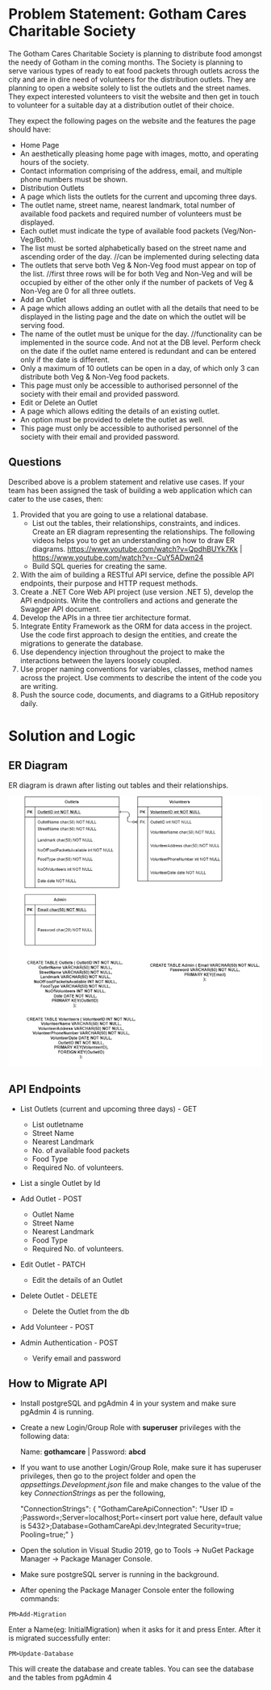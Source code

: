 # Problem Statement: Gotham Cares Charitable Society


The Gotham Cares Charitable Society is planning to distribute food amongst the needy of Gotham in the coming months. The Society is planning to serve various types of ready to eat food packets through outlets across the city and are in dire need of volunteers for the distribution outlets.
They are planning to open a website solely to list the outlets and the street names. They expect interested volunteers to visit the website and then get in touch to volunteer for a suitable day at a distribution outlet of their choice.


They expect the following pages on the website and the features the page should have:
* Home Page
* An aesthetically pleasing home page with images, motto, and operating hours of the society.
* Contact information comprising of the address, email, and multiple phone numbers must be shown.
* Distribution Outlets
* A page which lists the outlets for the current and upcoming three days.
* The outlet name, street name, nearest landmark, total number of available food packets and required number of volunteers must be displayed.
* Each outlet must indicate the type of available food packets (Veg/Non-Veg/Both).
* The list must be sorted alphabetically based on the street name and ascending order of the day. //can be implemented during selecting data
* The outlets that serve both Veg & Non-Veg food must appear on top of the list. //first three rows will be for both Veg and Non-Veg and will be occupied by either of the other only if the number of packets of Veg & Non-Veg are 0 for all three outlets.
* Add an Outlet
* A page which allows adding an outlet with all the details that need to be displayed in the listing page and the date on which the outlet will be serving food. 
* The name of the outlet must be unique for the day. //functionality can be implemented in the source code. And not at the DB level. Perform check on the date if the outlet name entered is redundant and can be entered only if the date is different.
* Only a maximum of 10 outlets can be open in a day, of which only 3 can distribute both Veg & Non-Veg food packets.
* This page must only be accessible to authorised personnel of the society with their email and provided password.
* Edit or Delete an Outlet
* A page which allows editing the details of an existing outlet.
* An option must be provided to delete the outlet as well.
* This page must only be accessible to authorised personnel of the society with their email and provided password.
## Questions
Described above is a problem statement and relative use cases. If your team has been assigned the task of building a web application which can cater to the use cases, then:
1. Provided that you are going to use a relational database. 
	* List out the tables, their relationships, constraints, and indices. Create an ER diagram representing the relationships. The following videos helps you to get an understanding on how to draw ER diagrams. 
	https://www.youtube.com/watch?v=QpdhBUYk7Kk |
	https://www.youtube.com/watch?v=-CuY5ADwn24
	* Build SQL queries for creating the same.
2. With the aim of building a RESTful API service, define the possible API endpoints, their purpose and HTTP request methods. 
3. Create a .NET Core Web API project (use version .NET 5), develop the API endpoints. Write the controllers and actions and generate the Swagger API document. 
4. Develop the APIs in a three tier architecture format. 
5. Integrate Entity Framework as the ORM for data access in the project. Use the code first approach to design the entities, and create the migrations to generate the database.
6. Use dependency injection throughout the project to make the interactions between the layers loosely coupled.
7. Use proper naming conventions for variables, classes, method names across the project. Use comments to describe the intent of the code you are writing.
8. Push the source code, documents, and diagrams to a GitHub repository daily.

# Solution and Logic

## ER Diagram

ER diagram is drawn after listing out tables and their relationships.


![alt text](https://github.com/fantomphreaker/GothamCare/blob/master/ER%20and%20Queries.png?raw=true)

## API Endpoints

* List Outlets (current and upcoming three days) - GET
	- List outletname
	- Street Name
	- Nearest Landmark
	- No. of available food packets
	- Food Type
	- Required No. of volunteers.

* List a single Outlet by Id

* Add Outlet - POST
	- Outlet Name
	- Street Name
	- Nearest Landmark
	- Food Type
	- Required No. of volunteers.

* Edit Outlet - PATCH
	- Edit the details of an Outlet 

* Delete Outlet - DELETE
	- Delete the Outlet from the db


* Add Volunteer - POST

* Admin Authentication - POST
	- Verify email and password

## How to Migrate API

* Install postgreSQL and pgAdmin 4 in your system and make sure pgAdmin 4 is running.
* Create a new Login/Group Role with **superuser** privileges with the following data:

	Name: **gothamcare** |
	Password: **abcd**
 
* If you want to use another Login/Group Role, make sure it has superuser privileges, then go to the project folder and open the *appsettings.Development.json* file and make changes to the value of the key *ConnectionStrings* as per the following,

	
    "ConnectionStrings": {
        "GothamCareApiConnection": "User ID = <insert your group role name here>;Password=<insert your group role password here>;Server=localhost;Port=<insert port value here, default value is 5432>;Database=GothamCareApi.dev;Integrated Security=true; Pooling=true;"
    }

* Open the solution in Visual Studio 2019, go to Tools -> NuGet Package Manager -> Package Manager Console. 
* Make sure postgreSQL server is running in the background.

* After opening the Package Manager Console enter the following commands:
```console
PM>Add-Migration
```
Enter a Name(eg: InitialMigration) when it asks for it and press Enter. After it is migrated successfully enter:
```console
PM>Update-Database
```
This will create the database and create tables. You can see the database and the tables from pgAdmin 4 

